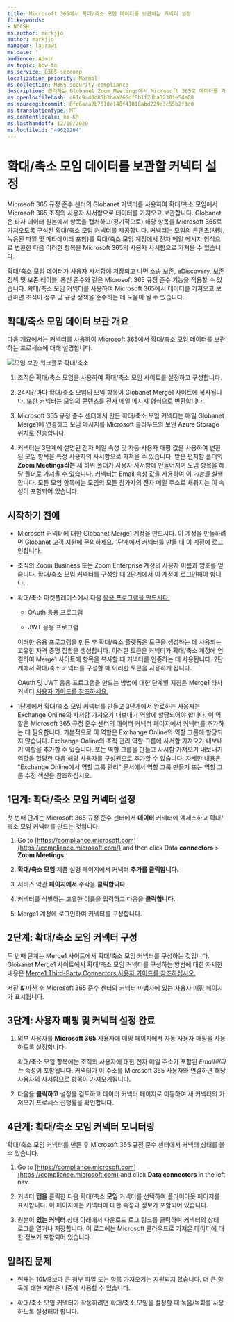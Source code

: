 ```yaml
---
title: Microsoft 365에서 확대/축소 모임 데이터를 보관하는 커넥터 설정
f1.keywords:
- NOCSH
ms.author: markjjo
author: markjjo
manager: laurawi
ms.date: ''
audience: Admin
ms.topic: how-to
ms.service: O365-seccomp
localization_priority: Normal
ms.collection: M365-security-compliance
description: 관리자는 Globanet Zoom Meetings에서 Microsoft 365로 데이터를 가져오고 보관하는 커넥터를 설정할 수 있습니다. 이를 통해 Microsoft 365의 타사 데이터 원본에서 데이터를 보관할 수 있으므로 법적 보존, 콘텐츠 검색 및 보존 정책과 같은 규정 준수 기능을 사용하여 조직의 타사 데이터를 관리할 수 있습니다.
ms.openlocfilehash: c61c9a40d85b3bea266df9b1f2dba32301e54e08
ms.sourcegitcommit: 6fc6aaa2b7610e148f41018abd229e3c55b2f3d0
ms.translationtype: MT
ms.contentlocale: ko-KR
ms.lasthandoff: 12/10/2020
ms.locfileid: "49620204"
---
```

# <a name="set-up-a-connector-to-archive-zoom-meetings-data"></a>확대/축소 모임 데이터를 보관할 커넥터 설정

Microsoft 365 규정 준수 센터의 Globanet 커넥터를 사용하여 확대/축소 모임에서 Microsoft 365 조직의 사용자 사서함으로 데이터를 가져오고 보관합니다. Globanet은 [](https://globanet.com/zoom/) 타사 데이터 원본에서 항목을 캡처하고(정기적으로) 해당 항목을 Microsoft 365로 가져오도록 구성된 확대/축소 모임 커넥터를 제공합니다. 커넥터는 모임의 콘텐츠(채팅, 녹음된 파일 및 메타데이터 포함)를 확대/축소 모임 계정에서 전자 메일 메시지 형식으로 변환한 다음 이러한 항목을 Microsoft 365의 사용자 사서함으로 가져올 수 있습니다.

확대/축소 모임 데이터가 사용자 사서함에 저장되고 나면 소송 보존, eDiscovery, 보존 정책 및 보존 레이블, 통신 준수와 같은 Microsoft 365 규정 준수 기능을 적용할 수 있습니다. 확대/축소 모임 커넥터를 사용하여 Microsoft 365에서 데이터를 가져오고 보관하면 조직이 정부 및 규정 정책을 준수하는 데 도움이 될 수 있습니다.

## <a name="overview-of-archiving-zoom-meetings-data"></a>확대/축소 모임 데이터 보관 개요

다음 개요에서는 커넥터를 사용하여 Microsoft 365에서 확대/축소 모임 데이터를 보관하는 프로세스에 대해 설명합니다.

![모임 보관 워크플로 확대/축소](../media/ZoomMeetingsConnectorWorkflow.png)

1. 조직은 확대/축소 모임을 사용하여 확대/축소 모임 사이트를 설정하고 구성합니다.

2. 24시간마다 확대/축소 모임의 모임 항목이 Globanet Merge1 사이트에 복사됩니다. 또한 커넥터는 모임의 콘텐츠를 전자 메일 메시지 형식으로 변환합니다.

3. Microsoft 365 규정 준수 센터에서 만든 확대/축소 모임 커넥터는 매일 Globanet Merge1에 연결하고 모임 메시지를 Microsoft 클라우드의 보안 Azure Storage 위치로 전송합니다.

4. 커넥터는 3단계에 설명된 전자 메일 속성 및 자동  사용자 매핑 값을 사용하여 변환된 모임 항목을 특정 사용자의 사서함으로 가져올 수 있습니다. 받은 편지함 폴더의 **Zoom Meetings라는** 새 하위 폴더가 사용자 사서함에 만들어지며 모임 항목을 해당 폴더로 가져올 수 있습니다. 커넥터는 Email 속성 값을 사용하여 이 *기능을* 실행합니다. 모든 모임 항목에는 모임의 모든 참가자의 전자 메일 주소로 채워지는 이 속성이 포함되어 있습니다.

## <a name="before-you-begin"></a>시작하기 전에

- Microsoft 커넥터에 대한 Globanet Merge1 계정을 만드시다. 이 계정을 만들하려면 [Globanet 고객 지원에 문의하세요.](https://globanet.com/ms-connectors-contact) 1단계에서 커넥터를 만들 때 이 계정에 로그인합니다.

- 조직의 Zoom Business 또는 Zoom Enterprise 계정의 사용자 이름과 암호를 얻습니다. 확대/축소 모임 커넥터를 구성할 때 2단계에서 이 계정에 로그인해야 합니다.

- 확대/축소 마켓플레이스에서 다음 [응용 프로그램을 만드시다.](https://marketplace.zoom.us)

  - OAuth 응용 프로그램

  - JWT 응용 프로그램

  이러한 응용 프로그램을 만든 후 확대/축소 플랫폼은 토큰을 생성하는 데 사용되는 고유한 자격 증명 집합을 생성합니다. 이러한 토큰은 커넥터가 확대/축소 계정에 연결하여 Merge1 사이트에 항목을 복사할 때 커넥터를 인증하는 데 사용됩니다. 2단계에서 확대/축소 커넥터를 구성할 때 이러한 토큰을 사용하게 됩니다.

  OAuth 및 JWT 응용 프로그램을 만드는 방법에 대한 단계별 지침은 Merge1 타사 커넥터 [사용자 가이드를 참조하세요.](https://docs.ms.merge1.globanetportal.com/Merge1%20Third-Party%20Connectors%20Zoom%20Meetings%20User%20Guide%20.pdf)

- 1단계에서 확대/축소 모임 커넥터를 만들고 3단계에서 완료하는 사용자는 Exchange Online의 사서함 가져오기 내보내기 역할에 할당되어야 합니다. 이 역할은 Microsoft 365 규정 준수 센터의 데이터 커넥터 페이지에서 커넥터를 추가하는 데 필요합니다.  기본적으로 이 역할은 Exchange Online의 역할 그룹에 할당되지 않습니다. Exchange Online의 조직 관리 역할 그룹에 사서함 가져오기 내보내기 역할을 추가할 수 있습니다. 또는 역할 그룹을 만들고 사서함 가져오기 내보내기 역할을 할당한 다음 해당 사용자를 구성원으로 추가할 수 있습니다. 자세한 내용은 "Exchange [](https://docs.microsoft.com/Exchange/permissions-exo/role-groups#create-role-groups) Online에서 [](https://docs.microsoft.com/Exchange/permissions-exo/role-groups#modify-role-groups) 역할 그룹 관리" 문서에서 역할 그룹 만들기 또는 역할 그룹 수정 섹션을 참조하십시오.

## <a name="step-1-set-up-the-zoom-meetings-connector"></a>1단계: 확대/축소 모임 커넥터 설정

첫 번째 단계는 Microsoft 365 규정 준수 센터에서 **데이터** 커넥터에 액세스하고 확대/축소 모임 커넥터를 만드는 것입니다.

1. Go to [https://compliance.microsoft.com](https://compliance.microsoft.com/) and then click Data **connectors**  >  **Zoom Meetings.**

2. **확대/축소 모임** 제품 설명 페이지에서 커넥터 **추가를 클릭합니다.**

3. 서비스 약관 **페이지에서** 수락을 **클릭합니다.**

4. 커넥터를 식별하는 고유한 이름을 입력하고 다음을 **클릭합니다.**

5. Merge1 계정에 로그인하여 커넥터를 구성합니다.

## <a name="step-2-configure-the-zoom-meetings-connector"></a>2단계: 확대/축소 모임 커넥터 구성

두 번째 단계는 Merge1 사이트에서 확대/축소 모임 커넥터를 구성하는 것입니다. Globanet Merge1 사이트에서 확대/축소 모임 커넥터를 구성하는 방법에 대한 자세한 내용은 [Merge1 Third-Party Connectors 사용자 가이드를 참조하십시오.](https://docs.ms.merge1.globanetportal.com/Merge1%20Third-Party%20Connectors%20Zoom%20Meetings%20User%20Guide%20.pdf)

저장 **&** 마친 후 Microsoft  365 준수 센터의 커넥터 마법사에 있는 사용자 매핑 페이지가 표시됩니다.

## <a name="step-3-map-users-and-complete-the-connector-setup"></a>3단계: 사용자 매핑 및 커넥터 설정 완료

1. 외부 사용자를 **Microsoft 365** 사용자에 매핑 페이지에서 자동 사용자 매핑을 사용하도록 설정합니다.

   확대/축소 모임 항목에는 조직의 사용자에 대한 전자 메일 주소가 포함된 *Email이라는* 속성이 포함됩니다. 커넥터가 이 주소를 Microsoft 365 사용자와 연결하면 해당 사용자의 사서함으로 항목이 가져오기됩니다.

2. 다음을 **클릭하고** 설정을 검토하고  데이터 커넥터 페이지로 이동하여 새 커넥터의 가져오기 프로세스 진행률을 확인합니다.

## <a name="step-4-monitor-the-zoom-meetings-connector"></a>4단계: 확대/축소 모임 커넥터 모니터링

확대/축소 모임 커넥터를 만든 후 Microsoft 365 규정 준수 센터에서 커넥터 상태를 볼 수 있습니다.

1. Go to [https://compliance.microsoft.com](https://compliance.microsoft.com) and click **Data connectors** in the left nav.

2. 커넥터 **탭을** 클릭한 다음 확대/축소 **모임** 커넥터를 선택하여 플라이아웃 페이지를 표시합니다. 이 페이지에는 커넥터에 대한 속성과 정보가 포함되어 있습니다.

3. 원본이 **있는 커넥터** 상태  아래에서 다운로드 로그 링크를 클릭하여 커넥터의 상태 로그를 열거나 저장합니다. 이 로그에는 Microsoft 클라우드로 가져온 데이터에 대한 정보가 포함되어 있습니다.

## <a name="known-issues"></a>알려진 문제

- 현재는 10MB보다 큰 첨부 파일 또는 항목 가져오기는 지원되지 않습니다. 더 큰 항목에 대한 지원은 나중에 사용할 수 있습니다.

- 확대/축소 모임 커넥터가 작동하려면 확대/축소 모임을 설정할 때 녹음/녹화를 사용하도록 설정해야 합니다.
